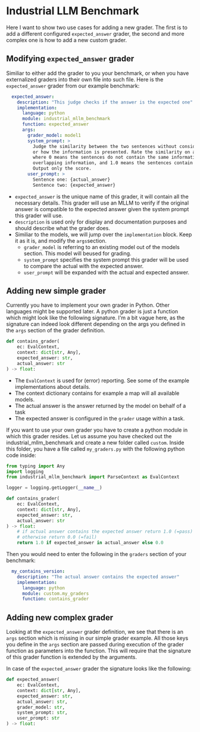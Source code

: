 <!--
    SPDX-FileCopyrightText: Copyright 2024 Siemens AG
    SPDX-License-Identifier: MIT
-->
# Industrial LLM Benchmark

Here I want to show two use cases for adding a new grader.
The first is to add a different configured `expected_answer` grader, the second
and more complex one is how to add a new custom grader.

## Modifying `expected_answer` grader

Similiar to either add the grader to you your benchmark, or when you have
externalized graders into their own file into such file.
Here is the `expected_answer` grader from our example benchmark:

```yaml
  expected_answer:
    description: "This judge checks if the answer is the expected one"
    implementation:
      language: python
      module: industrial_mllm_benchmark
      function: expected_answer
      args:
        grader_model: model1
        system_prompt: >
          Judge the similarity between the two sentences without considering formatting, spelling,
          or how the information is presented. Rate the similarity on a scale from 0 to 1.0,
          where 0 means the sentences do not contain the same information, 0.5 means they contain
          overlapping information, and 1.0 means the sentences contain the same information.
          Output only the score.
        user_prompt: >
          Sentence one: {actual_answer}
          Sentence two: {expected_answer}
```

* `expected_answer` is the unique name of this grader, it will contain all the necessary details.
  This grader will use an MLLM to verify if the original answer is compatible to the expected answer
  given the system prompt this grader will use.
* `description` is used only for display and documentation purposes and should describe what
  the grader does.
* Similiar to the models, we will jump over the `implementation` block. Keep it as it is, and
modify the `args`section.
    * `grader_model` is referring to an existing model out of the models section. This model will
    beused for grading.
    * `system_prompt` specifies the system prompt this grader will be used to compare the actual with
    the expected answer.
    * `user_prompt` will be expanded with the actual and expected answer.

## Adding new simple grader

Currently you have to implement your own grader in Python. Other languages might be supported later.
A python grader is just a function which might look like the following signature. I'm a bit
vague here, as the signature can indeed look different depending on the args you defined in the
`args` section of the grader definition.

```python
def contains_grader(
    ec: EvalContext,
    context: dict[str, Any],
    expected_answer: str,
    actual_answer: str
) -> float:
```

* The `EvalContext` is used for (error) reporting. See some of the example implementations about details.
* The context dictionary contains for example a map will all available models.
* The actual answer is the answer returned by the model on behalf of a task
* The expected answer is configured in the `grader` usage within a task.

If you want to use your own grader you have to create a python module in which this grader resides.
Let us assume you have checked out the industrial_mllm_benchmark and create a new folder called
`custom`. Inside this folder, you have a file called `my_graders.py` with the following python code inside:

```python
from typing import Any
import logging
from industrial_mllm_benchmark import ParseContext as EvalContext

logger = logging.getLogger(__name__)

def contains_grader(
    ec: EvalContext,
    context: dict[str, Any],
    expected_answer: str,
    actual_answer: str
) -> float:
    # if actual answer contains the expected answer return 1.0 (=pass)
    # otherwise return 0.0 (=fail)
    return 1.0 if expected_answer in actual_answer else 0.0
```

Then you would need to enter the following in the `graders` section of your benchmark:

```yaml
  my_contains_version:
    description: "The actual answer contains the expected answer"
    implementation:
      language: python
      module: custom.my_graders
      function: contains_grader
```

## Adding new complex grader

Looking at the `expected_answer` grader definition, we see that there is an `args` section which
is missing in our simple grader example. All those keys you define in the `args` section are passed
during execution of the grader function as parameters into the function. This will require
that the signature of this grader function is extended by the arguments.

In case of the `expected_answer` grader the signature looks like the following:

```python
def expected_answer(
    ec: EvalContext,
    context: dict[str, Any],
    expected_answer: str,
    actual_answer: str,
    grader_model: str,
    system_prompt: str,
    user_prompt: str
) -> float:
```
